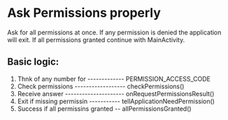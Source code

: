 # Ask Permissions properly

Ask for all permissions at once. If any permission is denied the application will exit. If all permissions granted continue with MainActivity.

## Basic logic:
1. Thnk of any number for ------------- PERMISSION_ACCESS_CODE
2. Check permissions ------------------ checkPermissions()
3. Receive answer --------------------- onRequestPermissionsResult()
4. Exit if missing permissin -----------  tellApplicationNeedPermission()
5. Success if all permissins granted --  allPermissionsGranted()
